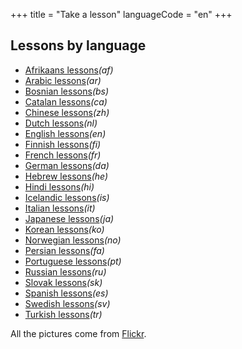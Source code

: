 +++
title = "Take a lesson"
languageCode = "en"
+++

## Lessons by language

  - [Afrikaans lessons](/en/Afrikaans_lessons)*(af)*
  - [Arabic lessons](/en/Arabic_lessons)*(ar)*
  - [Bosnian lessons](/en/Bosnian_lessons)*(bs)*
  - [Catalan lessons](/en/Catalan_lessons)*(ca)*
  - [Chinese lessons](/en/Chinese_lessons)*(zh)*
  - [Dutch lessons](/en/Dutch_lessons)*(nl)*
  - [English lessons](/en/English_lessons)*(en)*
  - [Finnish lessons](/en/Finnish_lessons)*(fi)*
  - [French lessons](/en/French_lessons)*(fr)*
  - [German lessons](/en/German_lessons)*(da)*
  - [Hebrew lessons](/en/Hebrew_lessons)*(he)*
  - [Hindi lessons](/en/Hindi_lessons)*(hi)*
  - [Icelandic lessons](/en/Icelandic_lessons)*(is)*
  - [Italian lessons](/en/Italian_lessons)*(it)*
  - [Japanese lessons](/en/Japanese_lessons)*(ja)*
  - [Korean lessons](/en/Korean_lessons)*(ko)*
  - [Norwegian lessons](/en/Norwegian_lessons)*(no)*
  - [Persian lessons](/en/Persian_lessons)*(fa)*
  - [Portuguese lessons](/en/Portuguese_lessons)*(pt)*
  - [Russian lessons](/en/Russian_lessons)*(ru)*
  - [Slovak lessons](/en/Slovak_lessons)*(sk)*
  - [Spanish lessons](/en/Spanish_lessons)*(es)*
  - [Swedish lessons](/en/Swedish_lessons)*(sv)*
  - [Turkish lessons](/en/Turkish_lessons)*(tr)*

All the pictures come from
[Flickr](http://www.flickr.com/creativecommons/).
